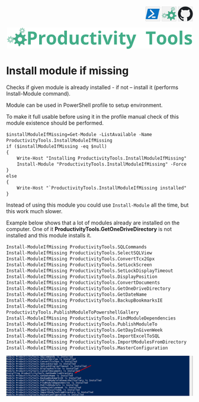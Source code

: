 <!--Category:PowerShell--> 
 <p align="right">
    <a href="https://www.powershellgallery.com/packages/ProductivityTools.InstallModuleIfMissing/"><img src="Images/Header/Powershell_border_40px.png" /></a>
    <a href="http://productivitytools.tech/convert-documents/"><img src="Images/Header/ProductivityTools_green_40px_2.png" /><a> 
    <a href="https://github.com/pwujczyk/ProductivityTools.InstallModuleIfMissing/"><img src="Images/Header/Github_border_40px.png" /></a>
</p>
<p align="center">
    <a href="http://http://productivitytools.tech/">
        <img src="Images/Header/LogoTitle_green_500px.png" />
    </a>
</p>

# Install module if missing

Checks if given module is already installed - if not – install it (performs Install-Module command).

<!--more-->

Module can be used in PowerShell profile to setup environment.

To make it full usable before using it in the profile manual check of this module existence should be performed.


````
$installModuleIfMissing=Get-Module -ListAvailable -Name ProductivityTools.InstallModuleIfMissing
if ($installModuleIfMissing -eq $null)
{
	Write-Host "Installing ProductivityTools.InstallModuleIfMissing"
	Install-Module "ProductivityTools.InstallModuleIfMissing" -Force
}
else
{
	Write-Host "`ProductivityTools.InstallModuleIfMissing installed"
}
````

Instead of using this module you could use ```Install-Module``` all the time, but this work much slower.


Example below shows that a lot of modules already are installed on the computer. One of it **ProductivityTools.GetOneDriveDirectory** is not installed and this module installs it. 

```
Install-ModuleIfMissing ProductivityTools.SQLCommands
Install-ModuleIfMissing ProductivityTools.SelectSQLView
Install-ModuleIfMissing ProductivityTools.ConvertTcx2Gpx 
Install-ModuleIfMissing ProductivityTools.SetLockScreen
Install-ModuleIfMissing ProductivityTools.SetLockDisplayTimeout
Install-ModuleIfMissing ProductivityTools.DisplayPosition
Install-ModuleIfMissing ProductivityTools.ConvertDocuments
Install-ModuleIfMissing ProductivityTools.GetOneDriveDirectory 
Install-ModuleIfMissing ProductivityTools.GetDateName 
Install-ModuleIfMissing ProductivityTools.BackupBookmarksIE
Install-ModuleIfMissing ProductivityTools.PublishModuleToPowershellGallery
Install-ModuleIfMissing ProductivityTools.FindModuleDependencies
Install-ModuleIfMissing ProductivityTools.PublishModuleTo
Install-ModuleIfMissing ProductivityTools.GetDayInGivenWeek
Install-ModuleIfMissing ProductivityTools.ImportExcelToSQL
Install-ModuleIfMissing ProductivityTools.ImportModulesFromDirectory  
Install-ModuleIfMissing ProductivityTools.MasterConfiguration
```
![Profile](Images/profile.png)